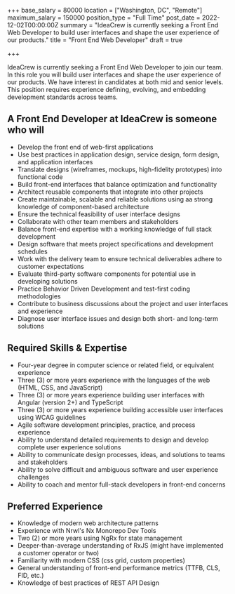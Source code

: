 +++
base_salary = 80000
location = ["Washington, DC", "Remote"]
maximum_salary = 150000
position_type = "Full Time"
post_date = 2022-12-02T00:00:00Z
summary = "IdeaCrew is currently seeking a Front End Web Developer to build user interfaces and shape the user experience of our products."
title = "Front End Web Developer"
draft = true

+++

IdeaCrew is currently seeking a Front End Web Developer to join our team. In this role you will build user interfaces and shape the user experience of our products. We have interest in candidates at both mid and senior levels. This position requires experience defining, evolving, and embedding development standards across teams.

## A Front End Developer at IdeaCrew is someone who will

- Develop the front end of web-first applications
- Use best practices in application design, service design, form design, and application interfaces
- Translate designs (wireframes, mockups, high-fidelity prototypes) into functional code
- Build front-end interfaces that balance optimization and functionality
- Architect reusable components that integrate into other projects
- Create maintainable, scalable and reliable solutions using aa strong knowledge of component-based architecture
- Ensure the technical feasibility of user interface designs
- Collaborate with other team members and stakeholders
- Balance front-end expertise with a working knowledge of full stack development
- Design software that meets project specifications and development schedules
- Work with the delivery team to ensure technical deliverables adhere to customer expectations
- Evaluate third-party software components for potential use in developing solutions
- Practice Behavior Driven Development and test-first coding methodologies
- Contribute to business discussions about the project and user interfaces and experience
- Diagnose user interface issues and design both short- and long-term solutions

## Required Skills & Expertise

- Four-year degree in computer science or related field, or equivalent experience
- Three (3) or more years experience with the languages of the web (HTML, CSS, and JavaScript)
- Three (3) or more years experience building user interfaces with Angular (version 2+) and TypeScript
- Three (3) or more years experience building accessible user interfaces using WCAG guidelines
- Agile software development principles, practice, and process experience
- Ability to understand detailed requirements to design and develop complete user experience solutions
- Ability to communicate design processes, ideas, and solutions to teams and stakeholders
- Ability to solve difficult and ambiguous software and user experience challenges
- Ability to coach and mentor full-stack developers in front-end concerns

## Preferred Experience

- Knowledge of modern web architecture patterns
- Experience with Nrwl's Nx Monorepo Dev Tools
- Two (2) or more years using NgRx for state management
- Deeper-than-average understanding of RxJS (might have implemented a customer operator or two)
- Familiarity with modern CSS (css grid, custom properties)
- General understanding of front-end performance metrics (TTFB, CLS, FID, etc.)
- Knowledge of best practices of REST API Design
